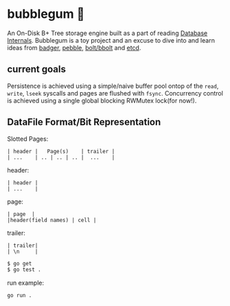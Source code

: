# bubblegum 🍬

An On-Disk B+ Tree storage engine built as a part of reading [Database Internals](https://www.databass.dev/).
 Bubblegum is a toy project and an excuse to dive into and learn ideas from [badger](https://github.com/dgraph-io/badger), [pebble](https://github.com/cockroachdb/pebble), [bolt/bbolt](https://github.com/etcd-io/bbolt) and [etcd](https://github.com/etcd-io/etcd).

## current goals
Persistence is achieved using a simple/naive buffer pool ontop of the `read`, `write`, `lseek` syscalls and pages are flushed with `fsync`.
Concurrency control is achieved using a single global blocking RWMutex lock(for now!).

## DataFile Format/Bit Representation

Slotted Pages:
```
| header |   Page(s)    | trailer |
| ...    | .. | .. | .. |  ...    |
```

header:
```
| header |
| ...    |
```

page:
```
| page  |
|header(field names) | cell |
```


trailer:
```
| trailer|
| \n     |
```

```bash
$ go get
$ go test .
```

run example:
```
go run .
```
